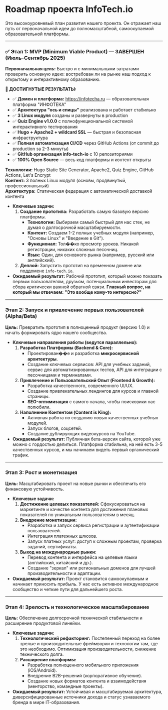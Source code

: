 # Roadmap проекта InfoTech.io

Это высокоуровневый план развития нашего проекта. Он отражает наш путь от первоначальной идеи до полномасштабной, самоокупаемой образовательной платформы.

---

### ✅ Этап 1: MVP (Minimum Viable Product) — ЗАВЕРШЕН (Июль-Сентябрь 2025)

**Первоначальная цель:** Быстро и с минимальными затратами проверить основную идею: востребован ли на рынке наш подход к открытому и интерактивному образованию.

**🎯 ДОСТИГНУТЫЕ РЕЗУЛЬТАТЫ:**
- ✅ **Домен и платформа:** https://infotecha.ru — образовательная платформа "ИНФОТЕКА"
- ✅ **Архитектура "ось и спицы"** реализована и работает стабильно
- ✅ **3 Linux модуля** созданы и развернуты в production
- ✅ **Quiz Engine v1.0.0** с полнофункциональной системой интерактивного тестирования
- ✅ **Hugo + Apache2 + wildcard SSL** — быстрая и безопасная инфраструктура
- ✅ **Полная автоматизация CI/CD** через GitHub Actions (от commit до production за 2-3 минуты)
- ✅ **GitHub организация info-tech-io** с 10 репозиториями
- ✅ **100% Open Source** — весь код платформы и контент открыты

**Технологии:** Hugo Static Site Generator, Apache2, Quiz Engine, GitHub Actions, Let's Encrypt  
**Контент:** 3 полных Linux модуля (основы, продвинутый, профессиональный)  
**Архитектура:** Статическая федерация с автоматической доставкой контента

*   **Ключевые задачи:**
    1.  **Создание прототипа:** Разработать самую базовую версию платформы.
        *   **Технологии:** Выбираем самый быстрый для нас стек, не думая о долгосрочной масштабируемости.
        *   **Контент:** Создаем 1-2 полных учебных модуля (например, "Основы Linux" и "Введение в Git").
        *   **Функционал:** Тол��ко просмотр уроков. Никакой регистрации, никаких сложных песочниц.
        *   **Язык:** Один, для основного рынка (например, русский или английский).
    2.  **Деплой:** Запустить прототип на временном домене или поддомене `info-tech.io`.
*   **Ожидаемый результат:** Рабочий прототип, который можно показать первым пользователям, друзьям, потенциальным инвесторам для сбора критически важной обратной связи. **Главный вопрос, на который мы отвечаем: "Это вообще кому-то интересно?"**

---

### Этап 2: Запуск и привлечение первых пользователей (Alpha/Beta)

**Цель:** Превратить прототип в полноценный продукт (версию 1.0) и начать формировать ядро нашего сообщества.

*   **Ключевые направления работы (ведутся параллельно):**
    1.  **Разработка Платформы (Backend & Core):**
        *   Проектирован��е и разработка **микросервисной архитектуры**.
        *   Создание ключевых сервисов: API для учебных заданий, сервис для автоматизированных тестов, API для интеграции с песочницами и терминалами.
    2.  **Привлечение и Пользовательский Опыт (Frontend & Growth):**
        *   Разработка качественного, современного UI/UX.
        *   Создание привлекательных лендингов для курсов и главной страницы.
        *   **SEO-оптимизация** с самого начала, чтобы поисковики нас полюбили.
    3.  **Наполнение Контентом (Content is King):**
        *   Активная работа по созданию новых качественных учебных модулей.
        *   Запуск блогов, соцсетей.
        *   Создание дублирующих видеокурсов на YouTube.
*   **Ожидаемый результат:** Публичная бета-версия сайта, которой уже можно с гордостью делиться. Платформа стабильна, на ней есть 3-5 качественных курсов, и мы начинаем видеть первый органический трафик.

---

### Этап 3: Рост и монетизация

**Цель:** Масштабировать проект на новые рынки и обеспечить его финансовую устойчивость.

*   **Ключевые задачи:**
    1.  **Достижение целевых показателей:** Сфокусироваться на маркетинге и качестве контента для достижения плановых показателей по уникальным пользователям в месяц.
    2.  **Внедрение монетизации:**
        *   Разработка и запуск сервиса регистрации и аутентификации пользователей.
        *   Интеграция платежных шлюзов.
        *   Запуск платных услуг: доступ к сложным проектам, проверка заданий, сертификаты.
    3.  **Выход на международные рынки:**
        *   Перевод контента и интерфейса на целевые языки (английский, китайский и др.).
        *   Создание "зеркал" или региональных доменов для лучшей производительности и адаптации.
*   **Ожидаемый результат:** Проект становится самоокупаемым и начинает приносить прибыль. У нас есть активное международное сообщество и четкие пути для дальнейшего роста.

---

### Этап 4: Зрелость и технологическое масштабирование

**Цель:** Обеспечение долгосрочной технической стабильности и расширение продуктовой линейки.

*   **Ключевые задачи:**
    1.  **Технологический рефакторинг:** Постепенный переход на более зрелые и производительные фреймворки и технологии там, где это необходимо. Оптимизация производительности, снижение технического долга.
    2.  **Расширение платформы:**
        *   Разработка полноценного мобильного приложения (iOS/Android).
        *   Внедрение B2B-решений (корпоративное обучение).
        *   Создание новых форматов контента и взаимодействия (менторство, командные проекты).
*   **Ожидаемый результат:** Устойчивая и масштабируемая архитектура, диверсифицированные источники дохода и статус узнаваемого бренда в мире IT-образования.
